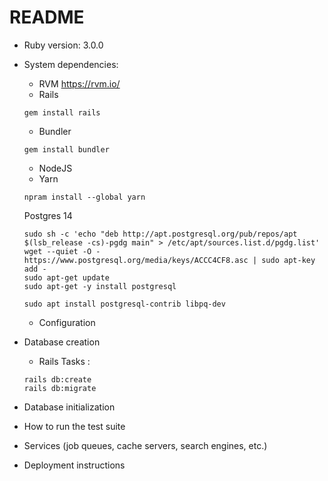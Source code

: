 # README

* Ruby version: 3.0.0

* System dependencies:
  * RVM https://rvm.io/
  * Rails
  ```
  gem install rails
  ```
  * Bundler
   ```
   gem install bundler
    ```
  * NodeJS
  * Yarn
  ```
  npram install --global yarn
  ```
  Postgres 14
  
  ```
  sudo sh -c 'echo "deb http://apt.postgresql.org/pub/repos/apt $(lsb_release -cs)-pgdg main" > /etc/apt/sources.list.d/pgdg.list'
  wget --quiet -O - https://www.postgresql.org/media/keys/ACCC4CF8.asc | sudo apt-key add - 
  sudo apt-get update
  sudo apt-get -y install postgresql 
 
  sudo apt install postgresql-contrib libpq-dev
  ```
 
  * Configuration

 * Database creation
   * Rails Tasks :

   ```
   rails db:create
   rails db:migrate

   ```

* Database initialization

* How to run the test suite

* Services (job queues, cache servers, search engines, etc.)

* Deployment instructions

